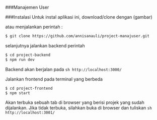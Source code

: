 ###Manajemen User

###Instalasi
Untuk instal aplikasi ini, download/clone dengan 
(gambar)

atau menjalankan perintah :
```sh
$ git clone https://github.com/annisanauli/project-manajuser.git
```

selanjutnya jalankan backend perintah 
```sh
$ cd project-backend
$ npm run dev
```
Backend akan berjalan pada ```sh http://localhost:3000/ ```

Jalankan frontend pada terminal yang berbeda
```sh
$ cd project-frontend
$ npm start
```

Akan terbuka sebuah tab di browser yang berisi projek yang sudah dijalankan.
Jika tidak terbuka, silahkan buka di browser dan tuliskan ```sh http://localhost:3001/```

